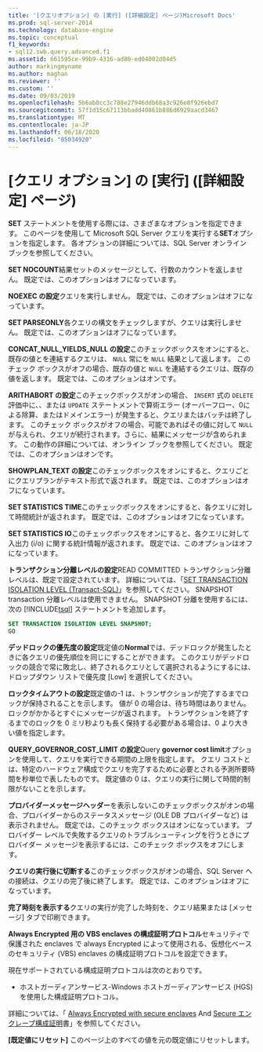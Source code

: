 ```yaml
---
title: '[クエリオプション] の [実行] ([詳細設定] ページ)Microsoft Docs'
ms.prod: sql-server-2014
ms.technology: database-engine
ms.topic: conceptual
f1_keywords:
- sql12.swb.query.advanced.f1
ms.assetid: 661595ce-99b9-4316-ad80-ed04002d04d5
author: markingmyname
ms.author: maghan
ms.reviewer: ''
ms.custom: ''
ms.date: 09/03/2019
ms.openlocfilehash: 5b6ab8cc3c788e27946ddb68a3c926e8f926ebd7
ms.sourcegitcommit: 57f1d15c67113bbadd40861b886d6929aacd3467
ms.translationtype: MT
ms.contentlocale: ja-JP
ms.lasthandoff: 06/18/2020
ms.locfileid: "85034920"
---
```

# <a name="query-options-execution-advanced-page"></a>[クエリ オプション] の [実行] ([詳細設定] ページ)

  **SET** ステートメントを使用する際には、さまざまなオプションを指定できます。 このページを使用して Microsoft SQL Server クエリを実行する**SET**オプションを指定します。 各オプションの詳細については、SQL Server オンライン ブックを参照してください。
  
**SET NOCOUNT**結果セットのメッセージとして、行数のカウントを返しません。 既定では、このオプションはオフになっています。

**NOEXEC の設定**クエリを実行しません。 既定では、このオプションはオフになっています。

**SET PARSEONLY**各クエリの構文をチェックしますが、クエリは実行しません。 既定では、このオプションはオフになっています。  

**CONCAT_NULL_YIELDS_NULL の設定**このチェックボックスをオンにすると、既存の値とを連結するクエリは、 `NULL` 常にを `NULL` 結果として返します。 このチェック ボックスがオフの場合、既存の値と `NULL` を連結するクエリは、既存の値を返します。 既定では、このオプションはオンです。

**ARITHABORT の設定**このチェックボックスがオンの場合、 `INSERT` 式の `DELETE` 評価中に、、または `UPDATE` ステートメントで算術エラー (オーバーフロー、0による除算、またはドメインエラー) が発生すると、クエリまたはバッチは終了します。 このチェック ボックスがオフの場合、可能であればその値に対して  `NULL` が与えられ、クエリが続行されます。さらに、結果にメッセージが含められます。 この動作の詳細については、オンライン ブックを参照してください。 既定では、このオプションはオンです。
  
**SHOWPLAN_TEXT の設定**このチェックボックスをオンにすると、クエリごとにクエリプランがテキスト形式で返されます。 既定では、このオプションはオフになっています。
  
**SET STATISTICS TIME**このチェックボックスをオンにすると、各クエリに対して時間統計が返されます。 既定では、このオプションはオフになっています。
  
**SET STATISTICS IO**このチェックボックスをオンにすると、各クエリに対して入出力 (i/o) に関する統計情報が返されます。 既定では、このオプションはオフになっています。
  
**トランザクション分離レベルの設定**READ COMMITTED トランザクション分離レベルは、既定で設定されています。 詳細については、「[SET TRANSACTION ISOLATION LEVEL &#40;Transact-SQL&#41;](/sql/t-sql/statements/set-transaction-isolation-level-transact-sql)」を参照してください。 SNAPSHOT transaction 分離レベルは使用できません。 SNAPSHOT 分離を使用するには、次の [!INCLUDE[tsql](../includes/tsql-md.md)] ステートメントを追加します。
  
  ```sql
  SET TRANSACTION ISOLATION LEVEL SNAPSHOT;
  GO
  ```

**デッドロックの優先度の設定**既定値の**Normal**では、デッドロックが発生したときに各クエリの優先順位を同じにすることができます。 このクエリがデッドロックの競合で常に敗北し、終了されるクエリとして選択されるようにするには、ドロップダウン リストで優先度 [Low] を選択してください。

**ロックタイムアウトの設定**既定値の-1 は、トランザクションが完了するまでロックが保持されることを示します。 値が 0 の場合は、待ち時間はありません。ロックがかかるとすぐにメッセージが返されます。 トランザクションを終了するまでのロックを 0 ミリ秒よりも長く保持する必要がある場合は、0 より大きい値を指定します。

**QUERY_GOVERNOR_COST_LIMIT の設定**Query **governor cost limit**オプションを使用して、クエリを実行できる期間の上限を指定します。 クエリ コストとは、特定のハードウェア構成でクエリを完了するために必要とされる予測所要時間を秒単位で表したものです。 既定値の 0 は、クエリの実行に関して時間的制限がないことを示します。

**プロバイダーメッセージヘッダー**を表示しないこのチェックボックスがオンの場合、プロバイダーからのステータスメッセージ (OLE DB プロバイダーなど) は表示されません。 既定では、このチェック ボックスはオンになっています。 プロバイダー レベルで失敗するクエリのトラブルシューティングを行うときにプロバイダー メッセージを表示するには、このチェック ボックスをオフにします。

**クエリの実行後に切断する**このチェックボックスがオンの場合、SQL Server への接続は、クエリの完了後に終了します。 既定では、このオプションはオフになっています。

**完了時刻を表示する**クエリの実行が完了した時刻を、クエリ結果または [メッセージ] タブで印刷できます。

**Always Encrypted 用の VBS enclaves の構成証明プロトコル**セキュリティで保護された enclaves で always Encrypted によって使用される、仮想化ベースのセキュリティ (VBS) enclaves の構成証明プロトコルを設定できます。

現在サポートされている構成証明プロトコルは次のとおりです。

* ホストガーディアンサービス-Windows ホストガーディアンサービス (HGS) を使用した構成証明プロトコル。

詳細については、「 [Always Encrypted with secure enclaves](https://docs.microsoft.com/sql/relational-databases/security/encryption/always-encrypted-enclaves?view=sqlallproducts-allversions) And [Secure エンクレーブ構成証明](https://docs.microsoft.com/sql/relational-databases/security/encryption/always-encrypted-enclaves?view=sqlallproducts-allversions#secure-enclave-attestation)書」を参照してください。

**[既定値にリセット]** このページ上のすべての値を元の既定値にリセットします。
